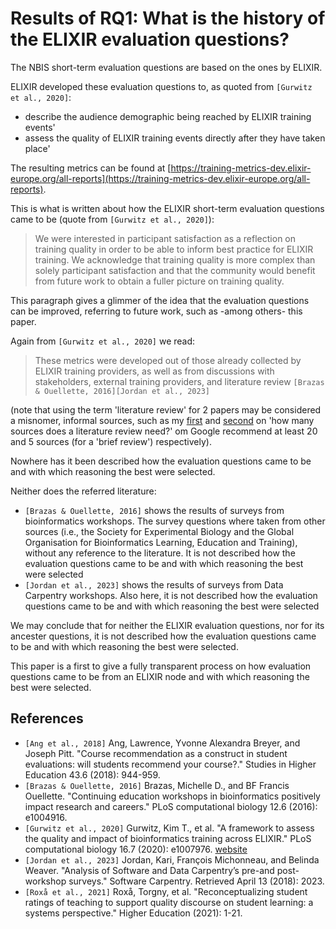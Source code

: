 # Results of RQ1: What is the history of the ELIXIR evaluation questions?

The NBIS short-term evaluation questions are based on the ones by ELIXIR.

ELIXIR developed these evaluation questions to,
as quoted from `[Gurwitz et al., 2020]`:

- describe the audience demographic being reached
  by ELIXIR training events'
- assess the quality of ELIXIR training events directly
  after they have taken place'

The resulting metrics can be found at
[https://training-metrics-dev.elixir-europe.org/all-reports](https://training-metrics-dev.elixir-europe.org/all-reports).

This is what is written about how the ELIXIR short-term
evaluation questions came to be (quote from `[Gurwitz et al., 2020]`):

> We were interested in participant satisfaction as a reflection
> on training quality in order to be able to inform best practice for ELIXIR
> training.
> We acknowledge that training quality is more complex than solely participant
> satisfaction and that the community would benefit from future work
> to obtain a fuller picture on training quality.

This paragraph gives a glimmer of the
idea that the evaluation questions can be improved, referring
to future work, such as -among others- this paper.

Again from `[Gurwitz et al., 2020]` we read:

> These metrics were developed out of those already collected by ELIXIR
> training providers, as well as from discussions with stakeholders,
> external training providers, and literature review
> `[Brazas & Ouellette, 2016][Jordan et al., 2023]`

(note that using the term 'literature review' for 2 papers may be considered
a misnomer, informal sources, such as my
[first](https://www.clrn.org/how-many-sources-do-you-need-in-a-literature-review/)
and [second](https://www.clrn.org/how-many-sources-in-a-literature-review/)
on 'how many sources does a literature review need?' om Google
recommend at least 20 and 5 sources (for a 'brief review') respectively).

Nowhere has it been described how the evaluation questions
came to be and with which reasoning the best were selected.

Neither does the referred literature:

- `[Brazas & Ouellette, 2016]` shows the results of surveys from
  bioinformatics workshops. The survey questions where
  taken from other sources (i.e., the Society for Experimental Biology
  and the Global Organisation for Bioinformatics Learning, Education and
  Training), without any reference to the literature.
  It is not described how the evaluation questions
  came to be and with which reasoning the best were selected
- `[Jordan et al., 2023]` shows the results of surveys from
  Data Carpentry workshops.
  Also here, it is not described how the evaluation questions
  came to be and with which reasoning the best were selected

We may conclude that for neither the ELIXIR evaluation questions,
nor for its ancester questions,
it is not described how the evaluation questions
came to be and with which reasoning the best were selected.

This paper is a first to give a fully transparent process
on how evaluation questions came to be from an ELIXIR node
and with which reasoning the best were selected.

## References

- `[Ang et al., 2018]` Ang, Lawrence, Yvonne Alexandra Breyer, and Joseph Pitt.
  "Course recommendation as a construct in student evaluations:
  will students recommend your course?." Studies in Higher Education 43.6
  (2018): 944-959.
- `[Brazas & Ouellette, 2016]`
  Brazas, Michelle D., and BF Francis Ouellette.
  "Continuing education workshops in bioinformatics positively impact
 research and careers." PLoS computational biology 12.6 (2016): e1004916.
- `[Gurwitz et al., 2020]`
  Gurwitz, Kim T., et al.
  "A framework to assess the quality and impact of bioinformatics training
  across ELIXIR." PLoS computational biology 16.7 (2020): e1007976.
  [website](https://journals.plos.org/ploscompbiol/article?id=10.1371/journal.pcbi.1007976)
- `[Jordan et al., 2023]`
  Jordan, Kari, François Michonneau, and Belinda Weaver.
  "Analysis of Software and Data Carpentry’s pre-and post-workshop surveys."
  Software Carpentry. Retrieved April 13 (2018): 2023.
- `[Roxå et al., 2021]` Roxå, Torgny, et al.
  "Reconceptualizing student ratings of teaching to support quality discourse
  on student learning: a systems perspective." Higher Education (2021): 1-21.
